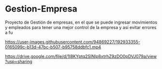# Gestion-Empresa
Proyecto de Gestión de empresas, en el que se  puede ingresar movimientos y empleados para tener una mejor control de la empresa y así evitar errores a fu



https://user-images.githubusercontent.com/94869227/192933355-0165099c-b13d-47bc-b507-b95758ddbfc1.mp4

https://drive.google.com/file/d/1I8KYptq2SINlp8xtrhZ9zDO0pDVJ079a/view?usp=sharing
